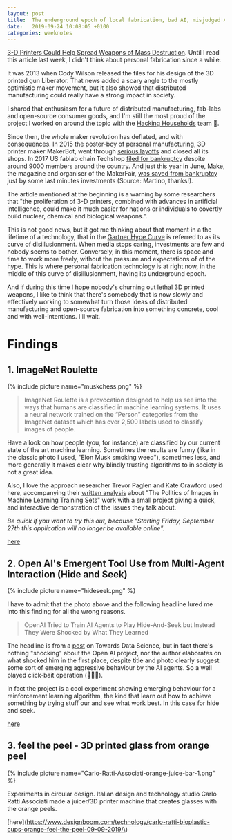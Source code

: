```yaml
---
layout: post
title:  The underground epoch of local fabrication, bad AI, misjudged AI and peel cups - Weeknote 2019/13
date:   2019-09-24 10:08:05 +0100
categories: weeknotes
---
```



[3-D Printers Could Help Spread Weapons of Mass Destruction](https://www.scientificamerican.com/article/3-d-printers-could-help-spread-weapons-of-mass-destruction/). Until I read this article last week, I didn't think about personal fabrication since a while.

It was 2013 when Cody Wilson released the files for his design of the 3D printed gun Liberator. That news added a scary angle to the mostly optimistic maker movement, but it also showed that distributed manufacturing could really have a strong impact in society.

I shared that enthusiasm for a future of distributed manufacturing, fab-labs and open-source consumer goods, and I'm still the most proud of the project I worked on around the topic with the [Hacking Households](https://www.hackinghouseholds.com/) team 👋.

Since then, the whole maker revolution has deflated, and with consequences. In 2015 the poster-boy of personal manufacturing, 3D printer maker MakerBot, went through [serious layoffs](https://www.theverge.com/2015/10/8/9477999/makerbot-layoffs-employees-lawsuit) and closed all its shops. In 2017 US fablab chain Techshop [filed for bankruptcy](https://makezine.com/2017/11/15/techshop-closes-doors-files-bankruptcy/) despite around 9000 members around the country. And just this year in June, Make, the magazine and organiser of the MakerFair, [was saved from bankruptcy](https://techcrunch.com/2019/06/07/make-magazine-maker-media-layoffs/) just by some last minutes investments (Source: Martino, thanks!).

 The article mentioned at the beginning is a warning by some researchers that "the proliferation of 3-D printers, combined with advances in artificial intelligence, could make it much easier for nations or individuals to covertly build nuclear, chemical and biological weapons.".


This is not good news, but it got me thinking about that moment in a the lifetime of a technology, that in the [Gartner Hype Curve](https://www.gartner.com/en/research/methodologies/gartner-hype-cycle) is referred to as its curve of disillusionment. When media stops caring, investments are few and nobody seems to bother. Conversely, in this moment, there is space and time to work more freely, without the pressure and expectations of of the hype. This is where personal fabrication technology is at right now, in the middle of this curve of disillusionment, having its underground epoch.

And if during this time I hope nobody's churning out lethal 3D printed weapons, I like to think that there's somebody that is now slowly and effectively working to somewhat turn those ideas of distributed manufacturing and open-source fabrication into something concrete, cool and with well-intentions. I'll wait. 

<!-- into someething good.

make a good use those ideas of open-

If


This is the

https://chiefmartec.com/2018/01/one-thing-everybody-forgets-gartners-hype-cycle-martech/
 -->


# Findings
## 1. ImageNet Roulette

{% include picture name="muskchess.png" %}



> ImageNet Roulette is a provocation designed to help us see into the ways that humans are classified in machine learning systems. It uses a neural network trained on the “Person” categories from the ImageNet dataset which has over 2,500 labels used to classify images of people.

Have a look on how people (you, for instance) are classified by our current state of the art machine learning. Sometimes the results are funny (like in the classic photo I used, "Elon Musk smoking weed"), sometimes less, and more generally it makes clear why blindly trusting algorithms to in society is not a great idea.


Also, I love the approach researcher Trevor Paglen and Kate Crawford used here, accompanying their [written analysis](https://www.excavating.ai/) about "The Politics of Images in Machine Learning Training Sets" work with a small project giving a quick, and interactive demonstration of the issues they talk about.

*Be quick if you want to try this out, because "Starting Friday, September 27th this application will no longer be available online".*

[here](https://imagenet-roulette.paglen.com/)

## 2. Open AI's Emergent Tool Use from Multi-Agent Interaction (Hide and Seek)

{% include picture name="hideseek.png" %}

I have to admit that the photo above and the following headline lured me into this finding for all the wrong reasons.

> OpenAI Tried to Train AI Agents to Play Hide-And-Seek but Instead They Were Shocked by What They Learned

The headline is from a [post](https://towardsdatascience.com/openai-tried-to-train-ai-agents-to-play-hide-and-seek-but-instead-they-were-shocked-by-what-they-3ea32bf7fc95) on Towards Data Science, but in fact there's nothing "shocking" about the Open AI project, nor the author elaborates on what shocked him in the first place, despite title and photo clearly suggest some sort of emerging aggressive behaviour by the AI agents. So a well played click-bait operation (👏👏👏).



In fact the project is a cool experiment showing emerging behaviour for a reinforcement learning algorithm, the kind that learn out how to achieve something by trying stuff our and see what work best. In this case for hide and seek.

[here](https://openai.com/blog/emergent-tool-use/)


## 3. feel the peel - 3D printed glass from orange peel

{% include picture name="Carlo-Ratti-Associati-orange-juice-bar-1.png" %}

Experiments in circular design. Italian design and technology studio Carlo Ratti Associati made a juicer/3D printer machine that creates glasses with the orange peels.


[here](https://www.designboom.com/technology/carlo-ratti-bioplastic-cups-orange-feel-the-peel-09-09-2019/\)
